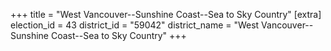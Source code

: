 +++
title = "West Vancouver--Sunshine Coast--Sea to Sky Country"
[extra]
election_id = 43
district_id = "59042"
district_name = "West Vancouver--Sunshine Coast--Sea to Sky Country"
+++
